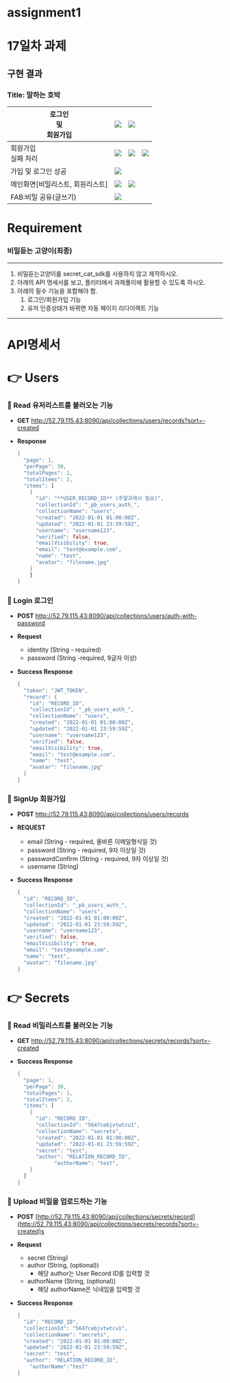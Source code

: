 # assignment1

# 17일차 과제
## 구현 결과
### Title: 말하는 호박
|로그인<br>및<br>회원가입|![](/screenshot/Screenshot_1697696746.png)|![](/screenshot/Screenshot_1697696752.png)||
|---|---|---|---|
|회원가입<br>실패 처리|![](/screenshot/Screenshot_1697697029.png)|![](/screenshot/Screenshot_1697697000.png)|![](/screenshot/Screenshot_1697697013.png)|
|가입 및 로그인 성공|![](screenshot/Screenshot_1697697051.png)
|메인화면[비밀리스트, 회원리스트]|![](screenshot/Screenshot_1697697064.png)|![](screenshot/Screenshot_1697697067.png)||
|FAB:비밀 공유(글쓰기)|![](/screenshot/Screenshot_1697697120.png)






# Requirement
### 비밀듣는 고양이(최종)

---

1. 비밀듣는고양이를 secret_cat_sdk를 사용하지 않고 제작하시오.
2. 아래의 API 명세서를 보고, 플러터에서 과제풀이에 활용할 수 있도록 하시오.
3. 아래의 필수 기능을 포함해야 함.
    1. 로그인/회원가입 기능
    2. 유저 인증상태가 바뀌면 자동 페이지 리다이렉트 기능

---

# API명세서

# 👉 Users

### 📄 Read 유저리스트를 불러오는 기능

- **GET** http://52.79.115.43:8090/api/collections/users/records?sort=-created
- **Response**
    
    ```dart
    {
      "page": 1,
      "perPage": 30,
      "totalPages": 1,
      "totalItems": 2,
      "items": [
        {
          "id": "**USER_RECORD_ID** (주말과제시 필요)",
          "collectionId": "_pb_users_auth_",
          "collectionName": "users",
          "created": "2022-01-01 01:00:00Z",
          "updated": "2022-01-01 23:59:59Z",
          "username": "username123",
          "verified": false,
          "emailVisibility": true,
          "email": "test@example.com",
          "name": "test",
          "avatar": "filename.jpg"
        }
    	]
    }
    ```
    

### 📄 Login 로그인

- **POST** http://52.79.115.43:8090/api/collections/users/auth-with-password
- **Request**
    - identity (String - required)
    - password (String -required, 9글자 이상)
- **Success Response**
    
    ```dart
    {
      "token": "JWT_TOKEN",
      "record": {
        "id": "RECORD_ID",
        "collectionId": "_pb_users_auth_",
        "collectionName": "users",
        "created": "2022-01-01 01:00:00Z",
        "updated": "2022-01-01 23:59:59Z",
        "username": "username123",
        "verified": false,
        "emailVisibility": true,
        "email": "test@example.com",
        "name": "test",
        "avatar": "filename.jpg"
      }
    }
    ```
    

### 📄 **SignUp**  회원가입

- **POST** http://52.79.115.43:8090/api/collections/users/records
- **REQUEST**
    - email (String - required, 올바른 이메일형식일 것)
    - password (String - required, 9자 이상일 것)
    - passwordConfirm (String - required, 9자 이상일 것)
    - username (String)
- **Success Response**
    
    ```dart
    {
      "id": "RECORD_ID",
      "collectionId": "_pb_users_auth_",
      "collectionName": "users",
      "created": "2022-01-01 01:00:00Z",
      "updated": "2022-01-01 23:59:59Z",
      "username": "username123",
      "verified": false,
      "emailVisibility": true,
      "email": "test@example.com",
      "name": "test",
      "avatar": "filename.jpg"
    }
    ```
    

# 👉 Secrets

### 📄 Read 비밀리스트를 불러오는 기능

- **GET** http://52.79.115.43:8090/api/collections/secrets/records?sort=-created
- **Success Response**
    
    ```dart
    {
      "page": 1,
      "perPage": 30,
      "totalPages": 1,
      "totalItems": 2,
      "items": [
        {
          "id": "RECORD_ID",
          "collectionId": "5647cebjvtwtcu1",
          "collectionName": "secrets",
          "created": "2022-01-01 01:00:00Z",
          "updated": "2022-01-01 23:59:59Z",
          "secret": "test",
          "author": "RELATION_RECORD_ID",
    			"authorName": "test",
        }
      ]
    }
    ```
    

### 📄 Upload 비밀을 업로드하는 기능

- **POST** [http://52.79.115.43:8090/api/collections/secrets/record](http://52.79.115.43:8090/api/collections/secrets/records?sort=-created)s
- **Request**
    - secret (String)
    - author (String, (optional))
        - 해당 author는 User Record ID를 입력할 것
    - authorName (String, (optional))
        - 해당 authorName은 닉네임을 입력할 것
- **Success Response**
    
    ```dart
    {
      "id": "RECORD_ID",
      "collectionId": "5647cebjvtwtcu1",
      "collectionName": "secrets",
      "created": "2022-01-01 01:00:00Z",
      "updated": "2022-01-01 23:59:59Z",
      "secret": "test",
      "author": "RELATION_RECORD_ID",
    	"authorName":"test"
    }
    ```